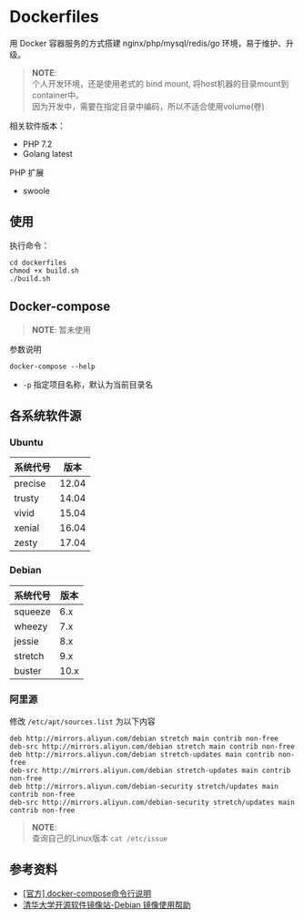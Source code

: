 # Dockerfiles

用 Docker 容器服务的方式搭建 nginx/php/mysql/redis/go 环境，易于维护、升级。

> **NOTE**:  
> 个人开发环境，还是使用老式的 bind mount, 将host机器的目录mount到container中。  
> 因为开发中，需要在指定目录中编码，所以不适合使用volume(卷)

相关软件版本：
- PHP 7.2
- Golang latest

PHP 扩展
- swoole

## 使用

执行命令：
```
cd dockerfiles
chmod +x build.sh
./build.sh
```


## Docker-compose 

> **NOTE**: 暂未使用

参数说明
```
docker-compose --help
```
- `-p` 指定项目名称，默认为当前目录名


## 各系统软件源

### Ubuntu

| 系统代号 | 版本  |
| -------- | ----- |
| precise  | 12.04 |
| trusty   | 14.04 |
| vivid    | 15.04 |
| xenial   | 16.04 |
| zesty    | 17.04 |

### Debian

| 系统代号 | 版本 |
| -------- | ---- |
| squeeze  | 6.x  |
| wheezy   | 7.x  |
| jessie   | 8.x  |
| stretch  | 9.x  |
| buster   | 10.x |


### 阿里源

修改 `/etc/apt/sources.list` 为以下内容

```
deb http://mirrors.aliyun.com/debian stretch main contrib non-free
deb-src http://mirrors.aliyun.com/debian stretch main contrib non-free
deb http://mirrors.aliyun.com/debian stretch-updates main contrib non-free
deb-src http://mirrors.aliyun.com/debian stretch-updates main contrib non-free
deb http://mirrors.aliyun.com/debian-security stretch/updates main contrib non-free
deb-src http://mirrors.aliyun.com/debian-security stretch/updates main contrib non-free
```

> **NOTE**:  
> 查询自己的Linux版本 `cat /etc/issue`


##  参考资料
- [[官方] docker-compose命令行说明](https://docs.docker.com/compose/reference/overview/)
- [清华大学开源软件镜像站-Debian 镜像使用帮助](https://mirrors.tuna.tsinghua.edu.cn/help/debian/)